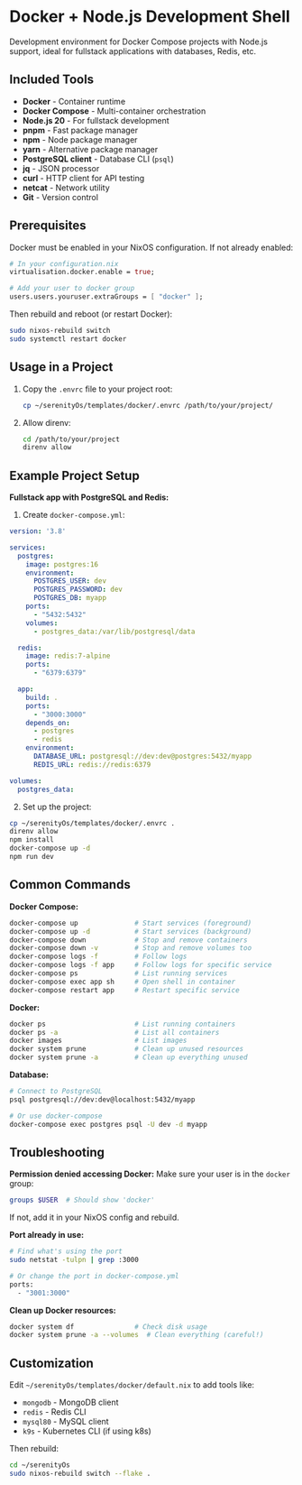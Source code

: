 # Docker + Node.js Development Shell

Development environment for Docker Compose projects with Node.js support, ideal for fullstack applications with databases, Redis, etc.

## Included Tools

- **Docker** - Container runtime
- **Docker Compose** - Multi-container orchestration
- **Node.js 20** - For fullstack development
- **pnpm** - Fast package manager
- **npm** - Node package manager
- **yarn** - Alternative package manager
- **PostgreSQL client** - Database CLI (`psql`)
- **jq** - JSON processor
- **curl** - HTTP client for API testing
- **netcat** - Network utility
- **Git** - Version control

## Prerequisites

Docker must be enabled in your NixOS configuration. If not already enabled:

```nix
# In your configuration.nix
virtualisation.docker.enable = true;

# Add your user to docker group
users.users.youruser.extraGroups = [ "docker" ];
```

Then rebuild and reboot (or restart Docker):
```bash
sudo nixos-rebuild switch
sudo systemctl restart docker
```

## Usage in a Project

1. Copy the `.envrc` file to your project root:
   ```bash
   cp ~/serenityOs/templates/docker/.envrc /path/to/your/project/
   ```

2. Allow direnv:
   ```bash
   cd /path/to/your/project
   direnv allow
   ```

## Example Project Setup

**Fullstack app with PostgreSQL and Redis:**

1. Create `docker-compose.yml`:
```yaml
version: '3.8'

services:
  postgres:
    image: postgres:16
    environment:
      POSTGRES_USER: dev
      POSTGRES_PASSWORD: dev
      POSTGRES_DB: myapp
    ports:
      - "5432:5432"
    volumes:
      - postgres_data:/var/lib/postgresql/data

  redis:
    image: redis:7-alpine
    ports:
      - "6379:6379"

  app:
    build: .
    ports:
      - "3000:3000"
    depends_on:
      - postgres
      - redis
    environment:
      DATABASE_URL: postgresql://dev:dev@postgres:5432/myapp
      REDIS_URL: redis://redis:6379

volumes:
  postgres_data:
```

2. Set up the project:
```bash
cp ~/serenityOs/templates/docker/.envrc .
direnv allow
npm install
docker-compose up -d
npm run dev
```

## Common Commands

**Docker Compose:**
```bash
docker-compose up              # Start services (foreground)
docker-compose up -d           # Start services (background)
docker-compose down            # Stop and remove containers
docker-compose down -v         # Stop and remove volumes too
docker-compose logs -f         # Follow logs
docker-compose logs -f app     # Follow logs for specific service
docker-compose ps              # List running services
docker-compose exec app sh     # Open shell in container
docker-compose restart app     # Restart specific service
```

**Docker:**
```bash
docker ps                      # List running containers
docker ps -a                   # List all containers
docker images                  # List images
docker system prune            # Clean up unused resources
docker system prune -a         # Clean up everything unused
```

**Database:**
```bash
# Connect to PostgreSQL
psql postgresql://dev:dev@localhost:5432/myapp

# Or use docker-compose
docker-compose exec postgres psql -U dev -d myapp
```

## Troubleshooting

**Permission denied accessing Docker:**
Make sure your user is in the `docker` group:
```bash
groups $USER  # Should show 'docker'
```

If not, add it in your NixOS config and rebuild.

**Port already in use:**
```bash
# Find what's using the port
sudo netstat -tulpn | grep :3000

# Or change the port in docker-compose.yml
ports:
  - "3001:3000"
```

**Clean up Docker resources:**
```bash
docker system df               # Check disk usage
docker system prune -a --volumes  # Clean everything (careful!)
```

## Customization

Edit `~/serenityOs/templates/docker/default.nix` to add tools like:
- `mongodb` - MongoDB client
- `redis` - Redis CLI
- `mysql80` - MySQL client
- `k9s` - Kubernetes CLI (if using k8s)

Then rebuild:
```bash
cd ~/serenityOs
sudo nixos-rebuild switch --flake .
```

